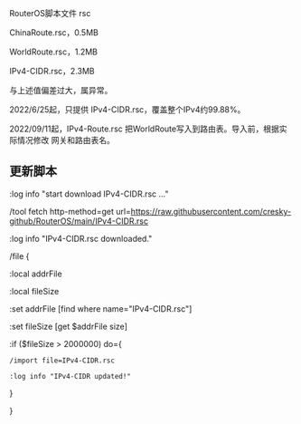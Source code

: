 RouterOS脚本文件 rsc

ChinaRoute.rsc，0.5MB

WorldRoute.rsc，1.2MB

IPv4-CIDR.rsc，2.3MB

与上述值偏差过大，属异常。

2022/6/25起，只提供 IPv4-CIDR.rsc，覆盖整个IPv4约99.88%。

2022/09/11起，IPv4-Route.rsc 把WorldRoute写入到路由表。导入前，根据实际情况修改 网关和路由表名。


## 更新脚本

:log info "start download IPv4-CIDR.rsc ..."

/tool fetch http-method=get url=https://raw.githubusercontent.com/cresky-github/RouterOS/main/IPv4-CIDR.rsc

:log info "IPv4-CIDR.rsc downloaded."

/file {

  :local addrFile
	
  :local fileSize
	
  :set addrFile [find where name="IPv4-CIDR.rsc"]
	
  :set fileSize [get $addrFile size]
	
  :if ($fileSize > 2000000) do={
	
    /import file=IPv4-CIDR.rsc
		
    :log info "IPv4-CIDR updated!"
		
  }
	
}

